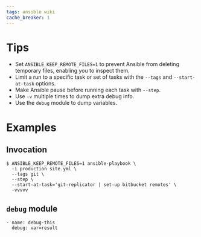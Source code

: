 ```yaml
---
tags: ansible wiki
cache_breaker: 1
---
```


# Tips

-   Set `ANSIBLE_KEEP_REMOTE_FILES=1` to prevent Ansible from deleting temporary files, enabling you to inspect them.
-   Limit a run to a specific task or set of tasks with the `--tags` and `--start-at-task` options.
-   Make Ansible pause before running each task with `--step`.
-   Use `-v` multiple times to dump extra debug info.
-   Use the `debug` module to dump variables.

# Examples

## Invocation

```shell
$ ANSIBLE_KEEP_REMOTE_FILES=1 ansible-playbook \
  -i production site.yml \
  --tags git \
  --step \
  --start-at-task='git-replicator | set-up bitbucket remotes' \
  -vvvvv
```

## `debug` module

    - name: debug-this
      debug: var=result

